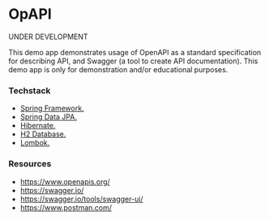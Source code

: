 
# OpAPI

UNDER DEVELOPMENT

This demo app demonstrates usage of OpenAPI as a standard specification 
for describing API, and Swagger (a tool to create API documentation).
This demo app is only for demonstration and/or educational purposes.


### Techstack

* [Spring Framework.](https://spring.io/)
* [Spring Data JPA.](https://spring.io/projects/spring-data-jpa)
* [Hibernate.](https://hibernate.org/)
* [H2 Database.](https://www.h2database.com/html/main.html)
* [Lombok.](https://projectlombok.org/)



### Resources

* https://www.openapis.org/
* https://swagger.io/
* https://swagger.io/tools/swagger-ui/
* https://www.postman.com/



